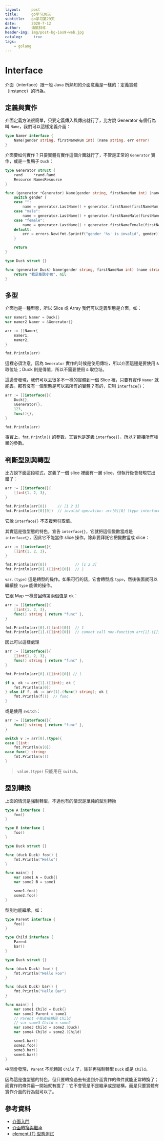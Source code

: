 ```yaml
---
layout:     post
title:      go学习30天
subtitle:   go学习第29天
date:       2020-7-12
author:     油腻斜杠
header-img: img/post-bg-ios9-web.jpg
catalog: 	 true
tags:
    - golang
---
```

# Interface

介面（interface）跟一般 Java 所熟知的介面意義是一樣的：定義實體（instance）的行為。

## 定義與實作

介面定義方法很簡單，只要定義傳入與傳出就行了，比方說 Generator 有個行為叫 `Name`，我們可以這樣定義介面：

```go
type Namer interface {
	Name(gender string, firstNameNum int) (name string, err error)
}
```

介面要如何實作？只要實體有實作這個介面就行了，不管是正常的 `Generator` 實作，或是一隻鴨子 `Duck`：

```go
type Generator struct {
	rand     *rand.Rand
	Resource NamesResource
}

func (generator *Generator) Name(gender string, firstNameNum int) (name string, err error) {
	switch gender {
	case "":
		name = generator.LastName() + generator.firstName(firstNameNum)
	case "male":
		name = generator.LastName() + generator.firstNameMale(firstNameNum)
	case "female":
		name = generator.LastName() + generator.firstNameFemale(firstNameNum)
	default:
		err = errors.New(fmt.Sprintf("gender '%s' is invalid", gender))
	}

	return
}

type Duck struct {}

func (generator Duck) Name(gender string, firstNameNum int) (name string, err error) {
	return "我是隻醜小鴨", nil
}
```

## 多型

介面也是一種型態，所以 Slice 或 Array 我們可以定義型態是介面，如：

```go
var namer1 Namer = Duck{}
var namer2 Namer = &Generator{}

arr := []Namer{
    namer1,
    namer2,
}

fmt.Println(arr)
```

這裡必須注意，因為 `Generator` 實作的時候是使用傳址，所以介面這邊是要使用 `&` 取位址；Duck 則是傳值，所以不需要使用 `&` 取位址。

這邊會發現，我們可以丟很多不一樣的實體到一個 Slice 裡，只要有實作 `Namer` 就能丟。那有沒有一個型態是可以丟所有的實體？有的，它叫 `interface{}`：

```go
arr := []interface{}{
    Duck{},
    &Generator{},
    123,
    func(){},
}

fmt.Println(arr)
```

事實上，`fmt.Println()` 的參數，其實也是定義 `interface{}`，所以才能接所有種類的參數。

## 判斷型別與轉型

比方說下面這段程式，定義了一個 slice 裡面有一層 slice，但執行後會發現它出錯了：


```go
arr := []interface{}{
    []int{1, 2, 3},
}

fmt.Println(arr[0])     // [1 2 3]
fmt.Println(arr[0][0])  // invalid operation: arr[0][0] (type interface {} does not support indexing)
```

它說 `interface{}` 不支援索引取值。

其實這是強型態的特色，宣告 `interface{}`，它就把這個變數當成是 `interface{}`，因此它不能當作 slice 操作。除非要拜託它把變數當成 slice：

```go
arr := []interface{}{
    []int{1, 2, 3},
}

fmt.Println(arr[0])             // [1 2 3]
fmt.Println(arr[0].([]int)[0])  // 1
```

`var.(type)` 這是轉型的操作。如果可行的話，它會轉型成 `type`，然後後面就可以繼續接 `type` 能做的操作。

它跟 Map 一樣會回傳第兩個值是 ok：

```go
arr := []interface{}{
    []int{1, 2, 3},
    func() string { return "func" },
}

fmt.Println(arr[0].([]int)[0])  // 1
fmt.Println(arr[1].([]int)[0])  // cannot call non-function arr[1].([]int) (type []int)
```

因此可以這樣處理

```go
arr := []interface{}{
    []int{1, 2, 3},
    func() string { return "func" },
}

fmt.Println(arr[0].([]int)[0]) // 1

if a, ok := arr[1].([]int); ok {
    fmt.Println(a[0])
} else if f, ok := arr[1].(func() string); ok {
    fmt.Println(f())  // func
}
```

或是使用 `switch`：

```go
arr := []interface{}{
    func() string { return "func" },
}

switch v := arr[0].(type){
case []int:
    fmt.Println(v[0])
case func() string:
    fmt.Println(v())
}
```

> `value.(type)` 只能用在 `switch`。

## 型別轉換

上面的情況是強制轉型，不過也有的情況是單純的型別轉換

```go
type A interface {
	foo()
}

type B interface {
	foo()
}

type Duck struct {}

func (duck Duck) foo() {
	fmt.Println("Hello")
}

func main() {
	var some1 A = Duck{}
	var some2 B = some1

	some1.foo()
	some2.foo()
}
```

型別也能繼承，如：

```go
type Parent interface {
	foo()
}

type Child interface {
	Parent
	bar()
}

type Duck struct {}

func (duck Duck) foo() {
	fmt.Println("Hello Foo")
}

func (duck Duck) bar() {
	fmt.Println("Hello Bar")
}

func main() {
	var some1 Child = Duck{}
	var some2 Parent = some1
	// Parent 不能直接轉回 Child
	// var some3 Child = some2
	var some3 Child = some2.(Duck)
	var some4 Child = some2.(Child)

	some1.bar()
	some2.foo()
	some3.bar()
	some4.bar()
}
```

中間會發現，`Parent` 不能轉回 `Child` 了，除非再強制轉型 `Duck` 或是 `Child`。

因為這是強型態的特色，但只要轉換過去有達到介面實作的條件就能正常轉換了；而實作的條件最一開始就有提了：它不會管是不是繼承或是結構，而是只要實體有實作介面的行為就可以了。

## 參考資料

* [介面入門](https://openhome.cc/Gossip/Go/Interface.html)
* [介面轉換與繼承](https://openhome.cc/Gossip/Go/InterfaceCastInheritance.html)
* [element.(T) 型態測試](https://openhome.cc/Gossip/Go/Element.Type.html)

